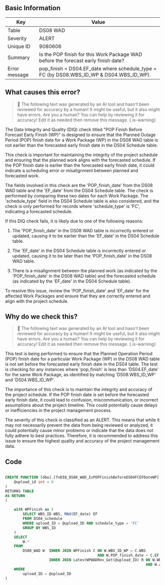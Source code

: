 ## Basic Information
| Key         | Value          |
|-------------|----------------|
| Table       | DS08 WAD |
| Severity    | ALERT |
| Unique ID   | 9080606   |
| Summary     | Is the POP finish for this Work Package WAD before the forecast early finish date? |
| Error message | pop_finish < DS04.EF_date where schedule_type = FC (by DS08.WBS_ID_WP & DS04.WBS_ID_WP). |

## What causes this error?

> :robot: The following text was generated by an AI tool and hasn't been reviewed for accuracy by a human! It might be useful, but it also might have errors. Are you a human? You can help by reviewing it for accuracy! Edit it as needed then remove this message.
{.is-warning}

The Data Integrity and Quality (DIQ) check titled "POP Finish Before Forecast Early Finish (WP)" is designed to ensure that the Planned Outage Period (POP) finish date for a Work Package (WP) in the DS08 WAD table is not earlier than the forecasted early finish date in the DS04 Schedule table.

This check is important for maintaining the integrity of the project schedule and ensuring that the planned work aligns with the forecasted schedule. If the POP finish date is earlier than the forecasted early finish date, it could indicate a scheduling error or misalignment between planned and forecasted work.

The fields involved in this check are the 'POP_finish_date' from the DS08 WAD table and the 'EF_date' from the DS04 Schedule table. The check is performed by comparing these two dates for each Work Package. The 'schedule_type' field in the DS04 Schedule table is also considered, and the check is only performed for records where 'schedule_type' is 'FC', indicating a forecasted schedule.

If this DIQ check fails, it is likely due to one of the following reasons:

1. The 'POP_finish_date' in the DS08 WAD table is incorrectly entered or updated, causing it to be earlier than the 'EF_date' in the DS04 Schedule table.

2. The 'EF_date' in the DS04 Schedule table is incorrectly entered or updated, causing it to be later than the 'POP_finish_date' in the DS08 WAD table.

3. There is a misalignment between the planned work (as indicated by the 'POP_finish_date' in the DS08 WAD table) and the forecasted schedule (as indicated by the 'EF_date' in the DS04 Schedule table).

To resolve this issue, review the 'POP_finish_date' and 'EF_date' for the affected Work Packages and ensure that they are correctly entered and align with the project schedule.
## Why do we check this?

> :robot: The following text was generated by an AI tool and hasn't been reviewed for accuracy by a human! It might be useful, but it also might have errors. Are you a human? You can help by reviewing it for accuracy! Edit it as needed then remove this message.
{.is-warning}

This test is being performed to ensure that the Planned Operation Period (POP) finish date for a particular Work Package (WP) in the DS08 WAD table is not set before the forecasted early finish date in the DS04 table. The test is checking for any instances where 'pop_finish' is less than 'DS04.EF_date' for the same Work Package, as identified by matching 'DS08.WBS_ID_WP' and 'DS04.WBS_ID_WP'.

The importance of this check is to maintain the integrity and accuracy of the project schedule. If the POP finish date is set before the forecasted early finish date, it could lead to confusion, miscommunication, or incorrect assumptions about the project timeline. This could potentially cause delays or inefficiencies in the project management process.

The severity of this check is classified as an ALERT. This means that while it may not necessarily prevent the data from being reviewed or analyzed, it could potentially cause minor problems or indicate that the data does not fully adhere to best practices. Therefore, it is recommended to address this issue to ensure the highest quality and accuracy of the project management data.
## Code

```sql

CREATE FUNCTION [dbo].[fnDIQ_DS08_WAD_IsPOPFinishBeforeDS04FCEFDateWP] (
	@upload_id int = 0
)
RETURNS TABLE
AS RETURN
(
	
	with WPFinish as (
		SELECT WBS_ID WBS, MAX(EF_date) EF
		FROM DS04_schedule
		WHERE upload_ID = @upload_ID AND schedule_type = 'FC'
		GROUP BY WBS_ID
	)
	SELECT 
		W.*
	FROM
		DS08_WAD W 	INNER JOIN WPFinish C ON W.WBS_ID_WP = C.WBS	
										  AND W.POP_finish_date < C.EF
					INNER JOIN LatestWPWADRev_Get(@upload_ID) R ON W.WBS_ID_WP = R.WBS_ID_WP
																AND W.auth_PM_date = R.PMAuth
	WHERE
		upload_ID = @upload_ID  
)
```
